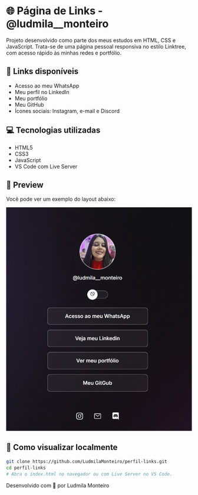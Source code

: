 # 🌐 Página de Links - @ludmila__monteiro

Projeto desenvolvido como parte dos meus estudos em HTML, CSS e JavaScript.
Trata-se de uma página pessoal responsiva no estilo Linktree, com acesso rápido às minhas redes e portfólio.

## 🔗 Links disponíveis

- Acesso ao meu WhatsApp
- Meu perfil no LinkedIn
- Meu portfólio
- Meu GitHub
- Ícones sociais: Instagram, e-mail e Discord

## 💻 Tecnologias utilizadas

- HTML5
- CSS3
- JavaScript
- VS Code com Live Server

## 📸 Preview

Você pode ver um exemplo do layout abaixo:

![Screensshot](./screenshot.png)

## 🚀 Como visualizar localmente

```bash
git clone https://github.com/LudmilaMonteiro/perfil-links.git
cd perfil-links
# Abra o index.html no navegador ou com Live Server no VS Code.
```

Desenvolvido com 💜 por Ludmila Monteiro 